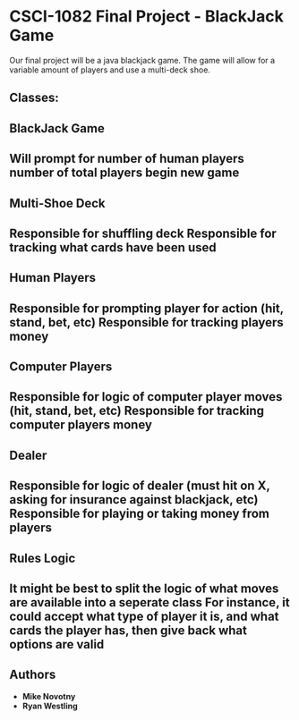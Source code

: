 # CSCI-1082 Final Project - BlackJack Game

Our final project will be a java blackjack game.  The game will allow for a variable amount of players and use a multi-deck shoe. 

## Classes:
BlackJack Game
---
Will prompt for number of human players
number of total players
begin new game
---
Multi-Shoe Deck
---
Responsible for shuffling deck
Responsible for tracking what cards have been used
---
Human Players
---
Responsible for prompting player for action (hit, stand, bet, etc)
Responsible for tracking players money
---
Computer Players
---
Responsible for logic of computer player moves (hit, stand, bet, etc)
Responsible for tracking computer players money
---
Dealer
---
Responsible for logic of dealer (must hit on X, asking for insurance against blackjack, etc)
Responsible for playing or taking money from players
---
Rules Logic
---
It might be best to split the logic of what moves are available into a seperate class
For instance, it could accept what type of player it is, and what cards the player has, then give back what options are valid
---

## Authors

* **Mike Novotny**
* **Ryan Westling**
